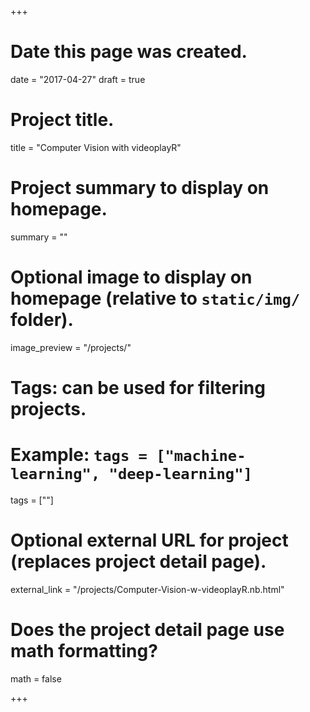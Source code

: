 +++
# Date this page was created.
date = "2017-04-27"
draft = true

# Project title.
title = "Computer Vision with videoplayR"

# Project summary to display on homepage.
summary = ""

# Optional image to display on homepage (relative to `static/img/` folder).
image_preview = "/projects/"

# Tags: can be used for filtering projects.
# Example: `tags = ["machine-learning", "deep-learning"]`
tags = [""]

# Optional external URL for project (replaces project detail page).
external_link = "/projects/Computer-Vision-w-videoplayR.nb.html"

# Does the project detail page use math formatting?
math = false

+++
